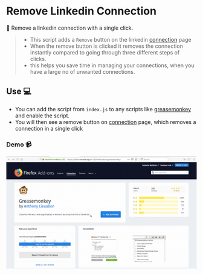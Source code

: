 # Remove Linkedin Connection

:bust_in_silhouette: Remove a linkedin connection with a single click.

> * This script adds a `Remove` button on the linkedin [connection](https://www.linkedin.com/mynetwork/invite-connect/connections/) page
> * When the remove button is clicked it removes the connection instantly compared to going through three different steps of clicks.
> * this helps you save time in managing your connections, when you have a large no of unwanted connections. 

## Use :computer:

* You can add the script from `index.js` to any scripts like [greasemonkey](https://addons.mozilla.org/en-US/firefox/addon/greasemonkey/) and enable the script.
* You will then see a remove button on  [connection](https://www.linkedin.com/mynetwork/invite-connect/connections/) page, which removes a connection in a single click


### Demo :video_camera:

![](demo.gif)
